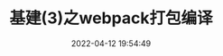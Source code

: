 ---
layout: post
title: 基建(3)之webpack打包编译
date: 2022-04-12 19:54:49
categories: 项目总结
tags:
  - 前端基建
  - webpack打包编译
description: 基建(3)之webpack打包编译原理
cover: https://cdn.jsdelivr.net/gh/myNightwish/CDN_res/blogskin/官网基建.webp
copyright_author: 飞儿
copyright_url: 'https://www.nesxc.com/post/hexocc.html'
license: CC BY-NC-SA 4.0
license_url: 'https://creativecommons.org/licenses/by-nc-sa/4.0/'
abbrlink: basic_construct_3
---